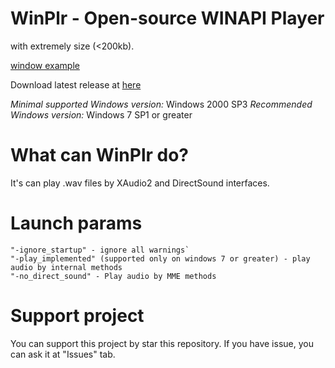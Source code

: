 # WinPlr - Open-source WINAPI Player 
with extremely size (<200kb).

[window example](https://github.com/Vertver/WinPlr/blob/master/WinPlr%20main%20window.png)

Download latest release at [here](https://github.com/Vertver/WinPlr/releases)

*Minimal supported Windows version:* Windows 2000 SP3
*Recommended Windows version:* Windows 7 SP1 or greater

# What can WinPlr do?

It's сan play .wav files by XAudio2 and DirectSound interfaces. 

# Launch params

    "-ignore_startup" - ignore all warnings`
    "-play_implemented" (supported only on windows 7 or greater) - play audio by internal methods
    "-no_direct_sound" - Play audio by MME methods
    
# Support project

You can support this project by star this repository. If you have issue, you can ask it at "Issues" tab.
